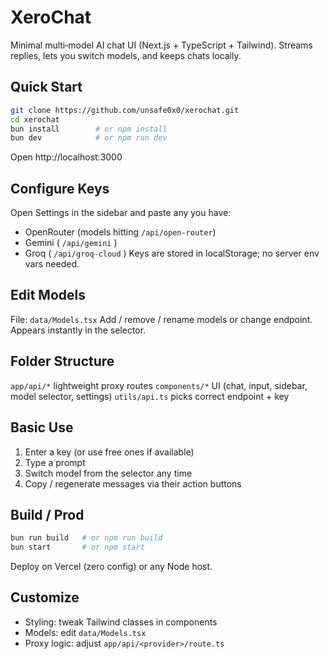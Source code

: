 # XeroChat

Minimal multi‑model AI chat UI (Next.js + TypeScript + Tailwind). Streams replies, lets you switch models, and keeps chats locally.

## Quick Start

```bash
git clone https://github.com/unsafe0x0/xerochat.git
cd xerochat
bun install        # or npm install
bun dev            # or npm run dev
```
Open http://localhost:3000

## Configure Keys
Open Settings in the sidebar and paste any you have:
- OpenRouter (models hitting `/api/open-router`)
- Gemini ( `/api/gemini` )
- Groq ( `/api/groq-cloud` )
Keys are stored in localStorage; no server env vars needed.

## Edit Models
File: `data/Models.tsx`
Add / remove / rename models or change endpoint. Appears instantly in the selector.

## Folder Structure
`app/api/*` lightweight proxy routes
`components/*` UI (chat, input, sidebar, model selector, settings)
`utils/api.ts` picks correct endpoint + key

## Basic Use
1. Enter a key (or use free ones if available)
2. Type a prompt
3. Switch model from the selector any time
4. Copy / regenerate messages via their action buttons

## Build / Prod
```bash
bun run build   # or npm run build
bun start       # or npm start
```
Deploy on Vercel (zero config) or any Node host.

## Customize
- Styling: tweak Tailwind classes in components
- Models: edit `data/Models.tsx`
- Proxy logic: adjust `app/api/<provider>/route.ts`
